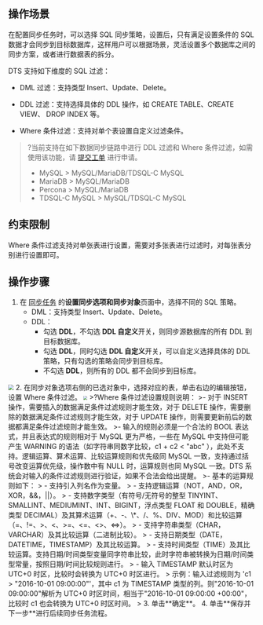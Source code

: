 ## 操作场景
在配置同步任务时，可以选择 SQL 同步策略，设置后，只有满足设置条件的 SQL 数据才会同步到目标数据库，这样用户可以根据场景，灵活设置多个数据库之间的同步方案，或者进行数据表的拆分。

DTS 支持如下维度的 SQL 过滤：
- DML 过滤：支持类型 Insert、Update、Delete。

- DDL 过滤：支持选择具体的 DDL 操作，如 CREATE TABLE、CREATE VIEW、 DROP INDEX 等。

- Where 条件过滤：支持对单个表设置自定义过滤条件。
  
> ?当前支持在如下数据同步链路中进行 DDL 过滤和 Where 条件过滤，如需使用该功能，请 [提交工单](https://console.cloud.tencent.com/workorder/category) 进行申请。
>
> - MySQL > MySQL/MariaDB/TDSQL-C MySQL
> - MariaDB > MySQL/MariaDB
> - Percona > MySQL/MariaDB
> - TDSQL-C MySQL > MySQL/TDSQL-C MySQL

## 约束限制
Where 条件过滤支持对单张表进行设置，需要对多张表进行过滤时，对每张表分别进行设置即可。

## 操作步骤
1. 在 [同步任务](https://console.cloud.tencent.com/dts/replication) 的**设置同步选项和同步对象**页面中，选择不同的 SQL 策略。
   - DML：支持类型 Insert、Update、Delete。
   - DDL：
     - 勾选 **DDL**，不勾选 **DDL 自定义**开关，则同步源数据库的所有 DDL 到目标数据库。
     - 勾选 **DDL**，同时勾选 **DDL 自定义**开关，可以自定义选择具体的 DDL 策略，只有勾选的策略会同步到目标库。
     - 不勾选 **DDL**，则所有的 DDL 都不会同步到目标库。
<img src="https://qcloudimg.tencent-cloud.cn/raw/d8a552de769ff3fe7062ffb4ae2485f4.png" style="zoom:70%;" /> 
2. 在同步对象选项右侧的已选对象中，选择对应的表，单击右边的编辑按钮，设置 Where 条件过滤。
<img src="https://qcloudimg.tencent-cloud.cn/raw/6ebdcf5b24f2038f6037e919b58638ab.png" style="zoom:50%;" />
>?Where 条件过滤设置规则说明：
>- 对于 INSERT 操作，需要插入的数据满足条件过滤规则才能生效，对于 DELETE 操作，需要删除的数据满足条件过滤规则才能生效，对于 UPDATE 操作，则需要更新前后的数据都满足条件过滤规则才能生效。
>- 输入的规则必须是一个合法的 BOOL 表达式，并且表达式的规则相对于 MySQL 更为严格，一些在 MySQL 中支持但可能产生 WARNING 的语法（如字符串同数字比较，c1 + c2 < "abc" ），此处不支持。逻辑运算、算术运算、比较运算规则和优先级同 MySQL 一致，支持通过括号改变运算优先级，操作数中有 NULL 时，运算规则也同 MySQL 一致。DTS 系统会对输入的条件过滤规则进行验证，如果不合法会给出提醒。
>- 基本的运算规则如下：
>  - 支持引入列名作为变量。
>  - 支持逻辑运算（NOT，AND，OR，XOR，&&，||）。
>  - 支持数字类型（有符号/无符号的整型 TINYINT、SMALLINT、MEDIUMINT、INT、BIGINT，浮点类型 FLOAT 和 DOUBLE，精确类型  DECIMAL）及其算术运算（+、-、\*、/、%、DIV、MOD）和比较运算（=、!=、>、<、>=、<=、<>、<=>）。  
>  - 支持字符串类型（CHAR，VARCHAR）及其比较运算（二进制比较）。  
>  - 支持日期类型（DATE，DATETIME，TIMESTAMP）及其比较运算。 
>  - 支持时间类型（TIME）及其比较运算。支持日期/时间类型变量同字符串比较，此时字符串被转换为日期/时间类型常量，按照日期/时间比较规则进行。  
>  - 输入 TIMESTAMP 默认时区为 UTC+0 时区，比较时会转换为 UTC+0 时区进行。 
>    示例：输入过滤规则为 'c1 > "2016-10-01 09:00:00"'，其中 c1 为 TIMESTAMP 类型的列。则"2016-10-01 09:00:00"解析为 UTC+0 时区时间，相当于"2016-10-01 09:00:00 +00:00"，比较时 c1 也会转换为 UTC+0 时区时间。
>   
3. 单击**确定**。
4. 单击**保存并下一步**进行后续同步任务流程。

